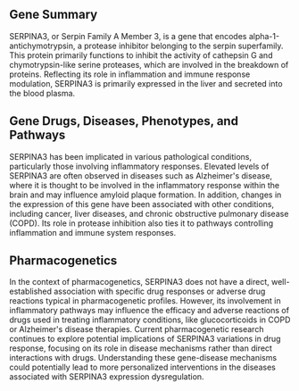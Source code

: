 ## Gene Summary
SERPINA3, or Serpin Family A Member 3, is a gene that encodes alpha-1-antichymotrypsin, a protease inhibitor belonging to the serpin superfamily. This protein primarily functions to inhibit the activity of cathepsin G and chymotrypsin-like serine proteases, which are involved in the breakdown of proteins. Reflecting its role in inflammation and immune response modulation, SERPINA3 is primarily expressed in the liver and secreted into the blood plasma.

## Gene Drugs, Diseases, Phenotypes, and Pathways
SERPINA3 has been implicated in various pathological conditions, particularly those involving inflammatory responses. Elevated levels of SERPINA3 are often observed in diseases such as Alzheimer's disease, where it is thought to be involved in the inflammatory response within the brain and may influence amyloid plaque formation. In addition, changes in the expression of this gene have been associated with other conditions, including cancer, liver diseases, and chronic obstructive pulmonary disease (COPD). Its role in protease inhibition also ties it to pathways controlling inflammation and immune system responses.

## Pharmacogenetics
In the context of pharmacogenetics, SERPINA3 does not have a direct, well-established association with specific drug responses or adverse drug reactions typical in pharmacogenetic profiles. However, its involvement in inflammatory pathways may influence the efficacy and adverse reactions of drugs used in treating inflammatory conditions, like glucocorticoids in COPD or Alzheimer's disease therapies. Current pharmacogenetic research continues to explore potential implications of SERPINA3 variations in drug response, focusing on its role in disease mechanisms rather than direct interactions with drugs. Understanding these gene-disease mechanisms could potentially lead to more personalized interventions in the diseases associated with SERPINA3 expression dysregulation.
